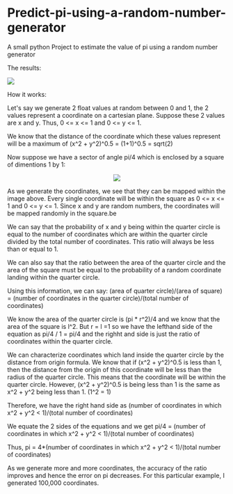 # Predict-pi-using-a-random-number-generator
A small python Project to estimate the value of pi using a random number generator

The results:

<img src="https://user-images.githubusercontent.com/41933907/97347148-bd7ed680-1862-11eb-992a-1d79398528c1.png">


How it works:

Let's say we generate 2 float values at random between 0 and 1, the 2 values represent a coordinate on a cartesian plane.
Suppose these 2 values are x and y. Thus, 0 <= x <= 1 and 0 <= y <= 1.

We know that the distance of the coordinate which these values represent will be a maximum of (x^2 + y^2)^0.5 = (1+1)^0.5 = sqrt(2)

Now suppose we have a sector of angle pi/4 which is enclosed by a square of dimentions 1 by 1:


<p align="center">
  <img src="https://aquantumofknowledge.files.wordpress.com/2011/03/circle1.png">
</p>

As we generate the coordinates, we see that they can be mapped within the image above. Every single coordinate will be within the square as 0 <= x <= 1 and 0 <= y <= 1. Since x and y are random numbers, the coordinates will be mapped randomly in the square.be

We can say that the probability of x and y being within the quarter circle is equal to the number of coordinates which are within the quarter circle divided by the total number of coordinates. This ratio will always be less than or equal to 1.

We can also say that the ratio between the area of the quarter circle and the area of the square must be equal to the probability of a random coordinate landing within the quarter circle.

Using this information, we can say:
(area of quarter circle)/(area of square) = (number of coordinates in the quarter circle)/(total number of coordinates)

We know the area of the quarter circle is (pi * r^2)/4 and we know that the area of the square is l^2. But r = l =1 so we have the lefthand side of the equation as pi/4 / 1 = pi/4 and the righht and side is just the ratio of coordinates within the quarter circle.

We can characterize coordinates which land inside the quarter circle by the distance from origin formula. We know that if (x^2 + y^2)^0.5 is less than 1, then the distance from the origin of this coordinate will be less than the radius of the quarter circle. This means that the coordinate will be within the quarter circle. However, (x^2 + y^2)^0.5 is being less than 1 is the same as x^2 + y^2 being less than 1. (1^2 = 1)

Therefore, we have the right hand side as (number of coordinates in which x^2 + y^2 < 1)/(total number of coordinates)

We equate the 2 sides of the equations and we get pi/4 = (number of coordinates in which x^2 + y^2 < 1)/(total number of coordinates)

Thus, pi = 4*(number of coordinates in which x^2 + y^2 < 1)/(total number of coordinates)

As we generate more and more coordinates, the accuracy of the ratio improves and hence the error on pi decreases. For this particular example, I generated 100,000 coordinates.
